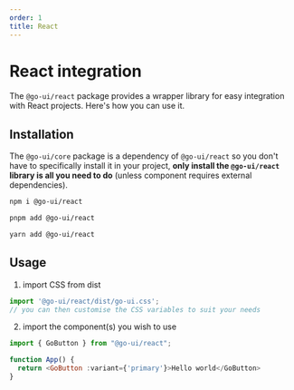 ```yaml
---
order: 1
title: React
---
```


# React integration


The `@go-ui/react` package provides a wrapper library for easy integration with React projects. Here's how you can use it.


## Installation

The `@go-ui/core` package is a dependency of `@go-ui/react` so you don't have to specifically install it in your project, **only install the `@go-ui/react` library is all you need to do** (unless component requires external dependencies).


<go-tabs>
  <go-tab label="npm">

```bash
npm i @go-ui/react
```
  
  </go-tab>
  <go-tab label="pnpm">

```bash
pnpm add @go-ui/react
```
  
  </go-tab>
  <go-tab label="yarn">

```bash
yarn add @go-ui/react
```
  
  </go-tab>
</go-tabs>



## Usage


1. import CSS from dist

```ts
import '@go-ui/react/dist/go-ui.css';
// you can then customise the CSS variables to suit your needs
```

2. import the component(s) you wish to use

```js
import { GoButton } from "@go-ui/react";

function App() {
  return <GoButton :variant={'primary'}>Hello world</GoButton>
}

```
<!-- @todo ## Form -->